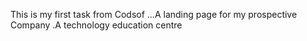 This is my first task from Codsof ...A landing page for my prospective Company .A technology education centre
